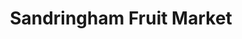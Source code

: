 ---
title: "Sandringham Fruit Market"
url: /sandringham/sandringham-fruit-market/
shop: greengrocer
---